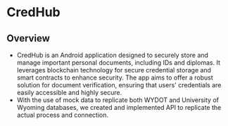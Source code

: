# CredHub
## Overview
* CredHub is an Android application designed to securely store and manage important personal documents, including IDs and diplomas. It leverages blockchain technology for secure credential storage and smart contracts to enhance security. The app aims to offer a robust solution for document verification, ensuring that users' credentials are easily accessible and highly secure.
* With the use of mock data to replicate both WYDOT and University of Wyoming databases, we created and implemented API to replicate the actual process and connection.
